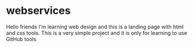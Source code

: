 # webservices
Hello friends
I'm learning web design and this is a landing page with html and css tools.
This is a very simple project and it is only for learning to use GitHub tools
